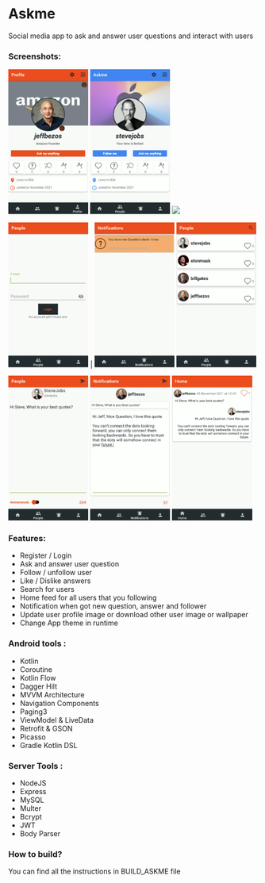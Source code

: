 # Askme
Social media app to ask and answer user questions and interact with users

### Screenshots:

<img src="media/screenshot_1.png" width="32%"> <img src="media/screenshot_3.png" width="32%"> <img src="screenshot/screenshot_9.png" width="32%">

<img src="media/screenshot_5.png" width="32%"> | <img src="media/screenshot_6.png" width="32%"> <img src="media/screenshot_2.png" width="32%">

<img src="media/screenshot_4.png" width="32%"> <img src="media/screenshot_8.png" width="32%"> <img src="media/screenshot_11.png" width="32%">

### Features: 
- Register / Login
- Ask and answer user question
- Follow / unfollow user
- Like / Dislike answers
- Search for users
- Home feed for all users that you following
- Notification when got new question, answer and follower
- Update user profile image or download other user image or wallpaper
- Change App theme in runtime

### Android tools : 
- Kotlin 
- Coroutine
- Kotlin Flow
- Dagger Hilt
- MVVM Architecture
- Navigation Components
- Paging3
- ViewModel & LiveData
- Retrofit & GSON
- Picasso
- Gradle Kotlin DSL

### Server Tools : 
- NodeJS
- Express
- MySQL
- Multer
- Bcrypt
- JWT
- Body Parser

### How to build?
You can find all the instructions in BUILD_ASKME file